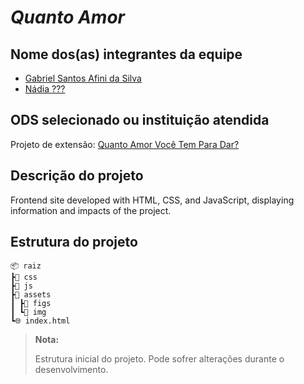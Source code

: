 # *Quanto Amor*

## Nome dos(as) integrantes da equipe
- [Gabriel Santos Afini da Silva](https://github.com/AzumaNoDoragon)
- [Nádia ???](https://github.com/nadiayuzawa)

## ODS selecionado ou instituição atendida

Projeto de extensão: [Quanto Amor Você Tem Para Dar?](https://www.instagram.com/quantoamorutfpr/)

## Descrição do projeto

Frontend site developed with HTML, CSS, and JavaScript, displaying information and impacts of the project.

## Estrutura do projeto
```
📦 raiz
┣📂 css
┣📂 js
┣📂 assets
┃ ┣📂 figs
┃ ┗📂 img
┗🌐 index.html
```
> **Nota:**
>
> Estrutura inicial do projeto. Pode sofrer alterações durante o desenvolvimento.

